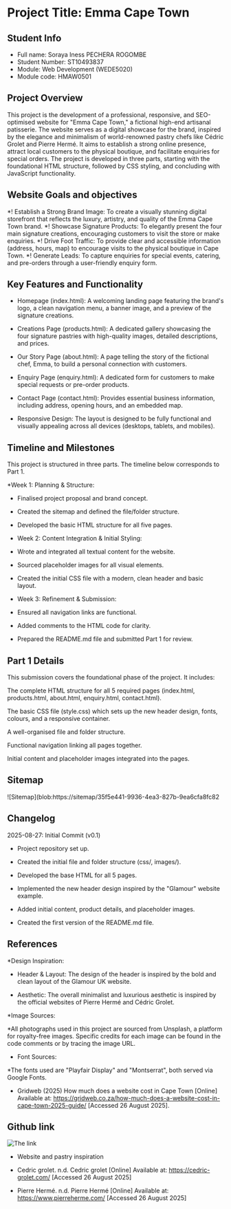 # Project Title: Emma Cape Town

## Student Info
* Full name: Soraya Iness PECHERA ROGOMBE
* Student Number: ST10493837
* Module: Web Development (WEDE5020)
* Module code: HMAW0501

## Project Overview
This project is the development of a professional, responsive, and SEO-optimised website for "Emma Cape Town," a fictional high-end artisanal patisserie. The website serves as a digital showcase for the brand, inspired by the elegance and minimalism of world-renowned pastry chefs like Cédric Grolet and Pierre Hermé. It aims to establish a strong online presence, attract local customers to the physical boutique, and facilitate enquiries for special orders. The project is developed in three parts, starting with the foundational HTML structure, followed by CSS styling, and concluding with JavaScript functionality.
## Website Goals and objectives
*! Establish a Strong Brand Image: To create a visually stunning digital storefront that reflects the luxury, artistry, and quality of the Emma Cape Town brand.
*! Showcase Signature Products: To elegantly present the four main signature creations, encouraging customers to visit the store or make enquiries.
*! Drive Foot Traffic: To provide clear and accessible information (address, hours, map) to encourage visits to the physical boutique in Cape Town.
*! Generate Leads: To capture enquiries for special events, catering, and pre-orders through a user-friendly enquiry form.

## Key Features and Functionality
* Homepage (index.html): A welcoming landing page featuring the brand's logo, a clean navigation menu, a banner image, and a preview of the signature creations.

* Creations Page (products.html): A dedicated gallery showcasing the four signature pastries with high-quality images, detailed descriptions, and prices.

* Our Story Page (about.html): A page telling the story of the fictional chef, Emma, to build a personal connection with customers.

* Enquiry Page (enquiry.html): A dedicated form for customers to make special requests or pre-order products.

* Contact Page (contact.html): Provides essential business information, including address, opening hours, and an embedded map.

* Responsive Design: The layout is designed to be fully functional and visually appealing across all devices (desktops, tablets, and mobiles).

## Timeline and Milestones
This project is structured in three parts. The timeline below corresponds to Part 1.

*Week 1: Planning & Structure:

* Finalised project proposal and brand concept.

* Created the sitemap and defined the file/folder structure.

* Developed the basic HTML structure for all five pages.

* Week 2: Content Integration & Initial Styling:

* Wrote and integrated all textual content for the website.

* Sourced placeholder images for all visual elements.

* Created the initial CSS file with a modern, clean header and basic layout.

* Week 3: Refinement & Submission:

* Ensured all navigation links are functional.

* Added comments to the HTML code for clarity.

* Prepared the README.md file and submitted Part 1 for review.

## Part 1 Details
This submission covers the foundational phase of the project. It includes:

The complete HTML structure for all 5 required pages (index.html, products.html, about.html, enquiry.html, contact.html).

The basic CSS file (style.css) which sets up the new header design, fonts, colours, and a responsive container.

A well-organised file and folder structure.

Functional navigation linking all pages together.

Initial content and placeholder images integrated into the pages.

## Sitemap
![Sitemap](blob:https://sitemap/35f5e441-9936-4ea3-827b-9ea6cfa8fc82

## Changelog
2025-08-27: Initial Commit (v0.1)

* Project repository set up.

* Created the initial file and folder structure (css/, images/).

* Developed the base HTML for all 5 pages.

* Implemented the new header design inspired by the "Glamour" website example.

* Added initial content, product details, and placeholder images.

* Created the first version of the README.md file.

## References
*Design Inspiration:

* Header & Layout: The design of the header is inspired by the bold and clean layout of the Glamour UK website.

* Aesthetic: The overall minimalist and luxurious aesthetic is inspired by the official websites of Pierre Hermé and Cédric Grolet.

*Image Sources:

*All photographs used in this project are sourced from Unsplash, a platform for royalty-free images. Specific credits for each image can be found in the code comments or by tracing the image URL.

* Font Sources:

*The fonts used are "Playfair Display" and "Montserrat", both served via Google Fonts.
* Gridweb (2025) How much does a website cost in Cape Town [Online] Available at: https://gridweb.co.za/how-much-does-a-website-cost-in-cape-town-2025-guide/ [Accessed 26 August 2025].
## Github link
![The link](https://github.com/Soraya2005/WEDE5020-Part)

* Website and pastry inspiration 

* Cedric grolet. n.d. Cedric grolet [Online] Available at: https://cedric-grolet.com/ [Accessed 26 August 2025] 

* Pierre Hermé. n.d. Pierre Hermé [Online] Available at: https://www.pierreherme.com/ [Accessed 26 August 2025] 
